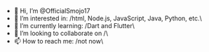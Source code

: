 - 👋 Hi, I’m @OfficialSmojo17
- 👀 I’m interested in: /html, Node.js, JavaScript, Java, Python, etc.\
- 🌱 I’m currently learning: /Dart and Flutter\
- 💞️ I’m looking to collaborate on /\
- 📫 How to reach me: /not now\

<!---
OfficialSmojo17/OfficialSmojo17 is a ✨ special ✨ repository because its `README.md` (this file) appears on your GitHub profile.
You can click the Preview link to take a look at your changes.
--->
